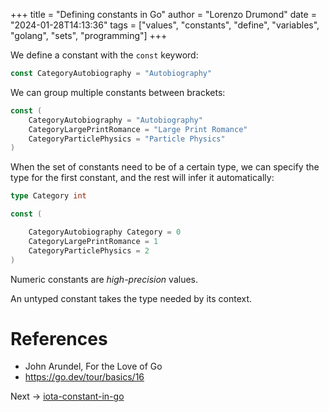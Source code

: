 +++
title = "Defining constants in Go"
author = "Lorenzo Drumond"
date = "2024-01-28T14:13:36"
tags = ["values",  "constants",  "define",  "variables",  "golang",  "sets",  "programming"]
+++


We define a constant with the `const` keyword:

```go
const CategoryAutobiography = "Autobiography"
```

We can group multiple constants between brackets:

```go
const (
    CategoryAutobiography = "Autobiography"
    CategoryLargePrintRomance = "Large Print Romance"
    CategoryParticlePhysics = "Particle Physics"
)
```

When the set of constants need to be of a certain type, we can specify the type for the first constant, and the rest will infer it automatically:
```go
type Category int

const (

    CategoryAutobiography Category = 0
    CategoryLargePrintRomance = 1
    CategoryParticlePhysics = 2
)
```

Numeric constants are _high-precision_ values.

An untyped constant takes the type needed by its context.

# References
- John Arundel, For the Love of Go
- https://go.dev/tour/basics/16

Next -> [iota-constant-in-go](/wiki/iota-constant-in-go/)
